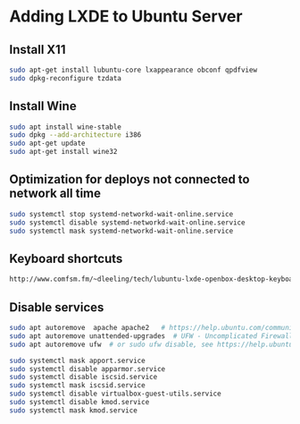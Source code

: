 # Adding LXDE to Ubuntu Server

## Install X11

```bash
sudo apt-get install lubuntu-core lxappearance obconf qpdfview
sudo dpkg-reconfigure tzdata
```

## Install Wine

```bash
sudo apt install wine-stable
sudo dpkg --add-architecture i386 
sudo apt-get update
sudo apt-get install wine32
```

## Optimization for deploys not connected to network all time

```bash
sudo systemctl stop systemd-networkd-wait-online.service
sudo systemctl disable systemd-networkd-wait-online.service
sudo systemctl mask systemd-networkd-wait-online.service
```

## Keyboard shortcuts

```html
http://www.comfsm.fm/~dleeling/tech/lubuntu-lxde-openbox-desktop-keyboard-shortcuts.html
```

## Disable services

```bash
sudo apt autoremove  apache apache2   # https://help.ubuntu.com/community/AutomaticSecurityUpdates
sudo apt autoremove unattended-upgrades  # UFW - Uncomplicated Firewall 
sudo apt autoremove ufw  # or sudo ufw disable, see https://help.ubuntu.com/community/UFW

sudo systemctl mask apport.service
sudo systemctl disable apparmor.service
sudo systemctl disable iscsid.service
sudo systemctl mask iscsid.service
sudo systemctl disable virtualbox-guest-utils.service
sudo systemctl disable kmod.service
sudo systemctl mask kmod.service
```
